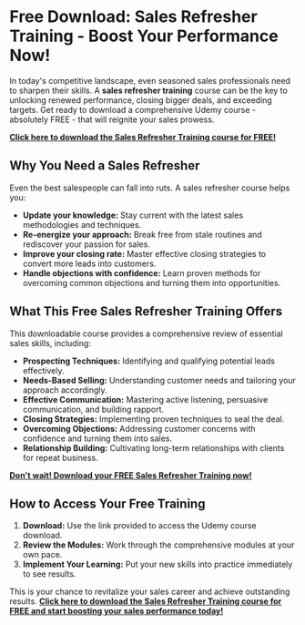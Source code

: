 # Free Download: Sales Refresher Training - Boost Your Performance Now!

In today's competitive landscape, even seasoned sales professionals need to sharpen their skills. A **sales refresher training** course can be the key to unlocking renewed performance, closing bigger deals, and exceeding targets. Get ready to download a comprehensive Udemy course - absolutely FREE - that will reignite your sales prowess.

[**Click here to download the Sales Refresher Training course for FREE!**](https://udemywork.com/sales-refresher-training)

## Why You Need a Sales Refresher

Even the best salespeople can fall into ruts. A sales refresher course helps you:

*   **Update your knowledge:** Stay current with the latest sales methodologies and techniques.
*   **Re-energize your approach:** Break free from stale routines and rediscover your passion for sales.
*   **Improve your closing rate:** Master effective closing strategies to convert more leads into customers.
*   **Handle objections with confidence:** Learn proven methods for overcoming common objections and turning them into opportunities.

## What This Free Sales Refresher Training Offers

This downloadable course provides a comprehensive review of essential sales skills, including:

*   **Prospecting Techniques:** Identifying and qualifying potential leads effectively.
*   **Needs-Based Selling:** Understanding customer needs and tailoring your approach accordingly.
*   **Effective Communication:** Mastering active listening, persuasive communication, and building rapport.
*   **Closing Strategies:** Implementing proven techniques to seal the deal.
*   **Overcoming Objections:** Addressing customer concerns with confidence and turning them into sales.
*   **Relationship Building:** Cultivating long-term relationships with clients for repeat business.

[**Don't wait! Download your FREE Sales Refresher Training now!**](https://udemywork.com/sales-refresher-training)

## How to Access Your Free Training

1.  **Download:** Use the link provided to access the Udemy course download.
2.  **Review the Modules:** Work through the comprehensive modules at your own pace.
3.  **Implement Your Learning:** Put your new skills into practice immediately to see results.

This is your chance to revitalize your sales career and achieve outstanding results. **[Click here to download the Sales Refresher Training course for FREE and start boosting your sales performance today!](https://udemywork.com/sales-refresher-training)**
